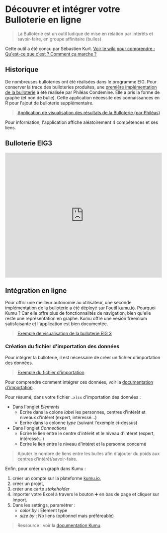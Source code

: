 # Découvrer et intégrer votre Bulloterie en ligne

> La Bulloterie est un outil ludique de mise en relation par intérêts et savoir-faire, en groupe affinitaire (bulles)

Cette outil a été conçu par Sébastien Kurt. [Voir le wiki pour comprendre : Qu'est-ce que c'est ? Comment ça marche ?](https://movilab.org/wiki/La_Bulloterie)

## Historique

De nombreuses bulloteries ont été réalisées dans le programme EIG. Pour conserver la trace des bulloteries produites, une [première implémentation de la bulloterie](https://github.com/phileas-condemine/bulloterie) a été réalisée par Philéas Condemine. Elle a pris la forme de graphe (et non de bulle). Cette application nécessite des connaissances en R pour l'ajout de bulloterie supplémentaire. 

> [Application de visualisation des résultats de la Bulloterie (par Philéas)](https://drees.shinyapps.io/bulloterie_eig/)

Pour information, l'application affiche aléatoirement 4 compétences et ses liens.

## Bulloterie EIG3 

<iframe
  src="https://embed.kumu.io/dc607dcfc6ba1f3a7954c30400cb3614"
  width="100%" height="400" frameborder="0"></iframe>

## Intégration en ligne

Pour offrir une meilleur autonomie au utilisateur, une seconde implémentation de la bulloterie a été déployé sur l'outil [kumu.io](https://kumu.io/). Pourquoi Kumu ? Car elle offre plus de fonctionnalités de navigation, bien qu'elle reste une représentation en graphe. Kumu offre une vesion freemium satisfaisante et l'application est bien documentée.

> [Exemple de visualisation de la bulloterie EIG 3](https://kumu.io/jbledevehat/eig#eig-bulloterie)


### Création du fichier d'importation des données 

Pour intégrer la bulloterie, il est nécessaire de créer un fichier d'importation des données.

> [Exemple du fichier d'importation](https://github.com/entrepreneur-interet-general/eig-link/raw/master/docs/Exemple-KUMU-BulloterieEIG.xlsx)

Pour comprendre comment intégrer ces données, voir la [documentation d'importation](https://docs.kumu.io/guides/import.html). 

Pour résumé, dans votre fichier `.xlsx` d'importation des données : 
- Dans l'onglet *Elements* 
	- Ecrire dans la colone *label* les personnes, centres d'intérêt et niveaux d'intéret (expert, intéressé...)
	- Ecrire dans la colonne *type* (suivant l'exemple ci-dessus)
- Dans l'onglet *Connections*
	- Ecrire le lien entre le centre d'intérêt et le niveau d'intéret (expert, intéressé...)
	- Ecrire le lien entre le niveau d'intéret et la personne concerné

> Ajouter le nombre de liens entre les bulles afin d'ajouter du poids aux centres d’intérêt/savoir-faire.


Enfin, pour créer un graph dans Kumu : 
1. créer un compte sur la plateforme [kumu.io](https://kumu.io/),
2. créer un projet, 
3. créer une carte *stakeholder*
4. importer votre Excel à travers le bouton :heavy_plus_sign: en bas de page et cliquer sur Import. 
5. Dans les settings, paramétrer :
	- *color by* : Element type
	- *size by* : Nb liens (optionnel mais préféreable) 

> Ressource : voir la [documentation Kumu](https://docs.kumu.io/guides/import.html).

